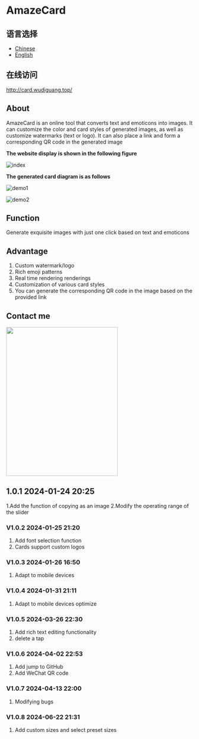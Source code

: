 # AmazeCard

## 语言选择

- [Chinese](./README.md)
- [English](./README.EN.md)

## 在线访问

http://card.wudiguang.top/

## About

AmazeCard is an online tool that converts text and emoticons into images. It can customize the color and card styles of generated images, as well as customize watermarks (text or logo). It can also place a link and form a corresponding QR code in the generated image


**The website display is shown in the following figure**

![index](./images/index.png)

**The generated card diagram is as follows**

![demo1](./images/demo1.png)

![demo2](./images/demo2.png)

## Function

Generate exquisite images with just one click based on text and emoticons

## Advantage

1. Custom watermark/logo
2. Rich emoji patterns
3. Real time rendering renderings
4. Customization of various card styles
5. You can generate the corresponding QR code in the image based on the provided link

## Contact me

<img src="./images/wechat1.jpg" style="width:300px;height:400px">


## 1.0.1 2024-01-24 20:25
1.Add the function of copying as an image
2.Modify the operating range of the slider



### V1.0.2 2024-01-25 21:20

1. Add font selection function
2. Cards support custom logos 


### V1.0.3 2024-01-26 16:50

1. Adapt to mobile devices


### V1.0.4 2024-01-31 21:11

1. Adapt to mobile devices optimize


### V1.0.5 2024-03-26 22:30
1. Add rich text editing functionality
2. delete a tap


### V1.0.6 2024-04-02 22:53
1. Add jump to GitHub
2. Add WeChat QR code

### V1.0.7 2024-04-13 22:00
1. Modifying bugs


### V1.0.8 2024-06-22 21:31
1. Add custom sizes and select preset sizes